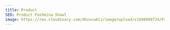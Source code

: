```yaml
---
title: Product
SEO: Product Pashmina Shawl
image: https://res.cloudinary.com/dhzucwklz/image/upload/v1698999724/Products/_osb7264_A_zypxgo.jpg
---
```

